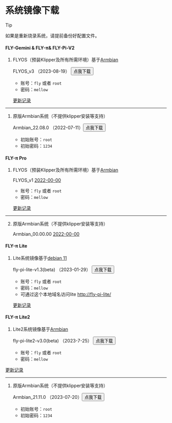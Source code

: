 # 系统镜像下载

> [!TIP]
> 如果是重新烧录系统，请提前备份好配置文件。

<!-- tabs:start -->

#### **FLY-Gemini & FLY-π& FLY-Pi-V2**

1. FLYOS（预装Klipper及所有所需环境）基于[Armbian](https://www.armbian.com/)

    FLYOS_v3 （2023-08-19） <button onclick="window.location.href='https://cdn.mellow.klipper.cn/IMG/Release/FLY-v3.1_Flygemini_bullseye_0819_5.10.85.img.7z'">点我下载</button>
    
    * 账号：`fly` 或者 `root`
    * 密码：`mellow`

    [更新记录](introduction/systemupdatelog_gemini.md)

----

1. 原版Armbian系统（不提供klipper安装等支持）

    Armbian_22.08.0  （2022-07-11）<button onclick="window.location.href='https://cdn.mellow.klipper.cn/IMG/Release/Armbian_22.08.0-trunk_Flypiv1_bullseye_current_5.15.52.img.xz'">点我下载</button>

    * 初始账号：`root`
    * 初始密码：`1234`

#### **FLY-π Pro**

1. FLYOS（预装Klipper及所有所需环境）基于[Armbian](https://www.armbian.com/)

    FLYOS_v1  [2022-00-00]()

    * 账号：`fly` 或者 `root`
    * 密码：`mellow`

    [更新记录](introduction/systemupdatelog_pipro.md)

----

2. 原版Armbian系统（不提供klipper安装等支持）

    Armbian_00.00.00  [2022-00-00]()



#### **FLY-π Lite**

1. Lite系统镜像基于[debian 11](https://www.debian.org/)

    fly-pi-lite-v1.3(beta)  （2023-01-29） <button onclick="window.location.href='https://cdn.mellow.klipper.cn/IMG/Beta/fly-pi-lite-v1.3.img.xz'">点我下载</button>
    * 账号：`fly` 或者 `root`
    * 密码：`mellow`
    * 可通过这个本地域名访问lite [http://fly-pi-lite/](http://fly-pi-lite/)

   [更新记录](introduction/systemupdatelog_lite.md)



#### **FLY-π Lite2**

1. Lite2系统镜像基于[Armbian](https://www.armbian.com/)

   fly-pi-lite2-v3.0(beta)  （2023-7-25） <button onclick="window.location.href='https://cdn.mellow.klipper.cn/IMG/Build/FLY-v3.0_Flypilite2_bullseye_current_0725.img.xz'">点我下载</button>

   * 账号：`fly` 或者 `root`
   * 密码：`mellow`
   

[更新记录](introduction/systemupdatelog_lite2.md)

----
1. 原版Armbian系统（不提供klipper安装等支持）

    Armbian_21.11.0  （2023-07-20）<button onclick="window.location.href='https://cdn.mellow.klipper.cn/IMG/Build/Armbian_Flypilite2_bullseye_current_5.10.85.img.xz'">点我下载</button>

    * 初始账号：`root`
    * 初始密码：`1234`

<!-- tabs:end -->
